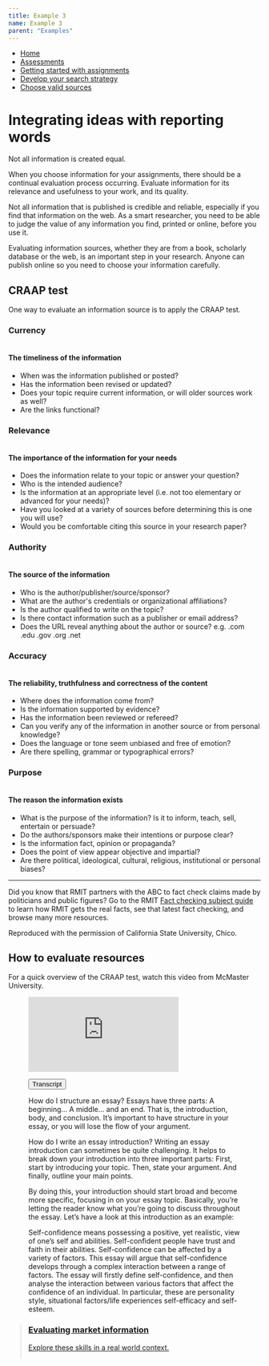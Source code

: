 ```yaml
---
title: Example 3
name: Example 3
parent: "Examples"
---
```

<ul class="breadcrumbs">
	<li><a href="/dewey-design/" tabindex="-1">Home</a></li>
	<li><a href="" tabindex="-1">Assessments</a></li>
	<li><a href="" tabindex="-1">Getting started with assignments</a></li>
	<li><a href="" tabindex="-1">Develop your search strategy</a></li>
	<li><a href="" tabindex="-1">Choose valid sources</a></li>
</ul>
<a id="main-content"></a>
<h1 class="margin-top-zero">Integrating ideas with reporting words</h1>
<p class="lead">Not all information is created equal.</p>
<p>When you choose information for your assignments, there should be a continual evaluation process occurring. Evaluate information for its relevance and usefulness to your work, and its quality.</p>
<p>Not all information that is published is credible and reliable, especially if you find that information on the web. As a smart researcher, you need to be able to judge the value of any information you find, printed or online, before you use it.</p>
<p>Evaluating information sources, whether they are from a book, scholarly database or the web, is an important step in your research. Anyone can publish online so you need to choose your information carefully.</p>
<h2>CRAAP test</h2>
<p>One way to evaluate an information source is to apply the CRAAP test.</p>
<h3>Currency</h3>
<figure class="float-right hide-sm image-sm">
    <img alt="" src="https://learninglab.rmit.edu.au/sites/default/files/01_craap_currency.png" />
</figure>
<h4 class="margin-top-sm">The timeliness of the information</h4>
<ul>
	<li>When was the information published or posted?</li>
	<li>Has the information been revised or updated?</li>
	<li>Does your topic require current information, or will older sources work as well?</li>
	<li>Are the links functional?</li>
</ul>
<h3>Relevance</h3>
<figure class="float-right hide-sm image-sm">
    <img alt="" src="https://learninglab.rmit.edu.au/sites/default/files/02_craap_relevance.png" />
</figure>
<h4 class="margin-top-sm">The importance of the information for your needs</h4>
<ul>
	<li>Does the information relate to your topic or answer your question?</li>
	<li>Who is the intended audience?</li>
	<li>Is the information at an appropriate level (i.e. not too elementary or advanced for your needs)?</li>
	<li>Have you looked at a variety of sources before determining this is one you will use?</li>
	<li>Would you be comfortable citing this source in your research paper?</li>
</ul>
<h3>Authority</h3>
<figure class="float-right hide-sm image-sm">
    <img alt="" src="https://learninglab.rmit.edu.au/sites/default/files/03_craap_authority.png" />
</figure>
<h4 class="margin-top-sm">The source of the information</h4>
<ul>
	<li>Who is the author/publisher/source/sponsor?</li>
	<li>What are the author's credentials or organizational affiliations?</li>
	<li>Is the author qualified to write on the topic?</li>
	<li>Is there contact information such as a publisher or email address?</li>
	<li>Does the URL reveal anything about the author or source? e.g. .com .edu .gov .org .net</li>
</ul>
<h3>Accuracy</h3>
<figure class="float-right hide-sm image-sm">
    <img alt="" src="https://learninglab.rmit.edu.au/sites/default/files/04_craap_accuracy.png">
</figure>
<h4 class="margin-top-sm">The reliability, truthfulness and correctness of the content</h4>
<ul>
	<li>Where does the information come from?</li>
	<li>Is the information supported by evidence?</li>
	<li>Has the information been reviewed or refereed?</li>
	<li>Can you verify any of the information in another source or from personal knowledge?</li>
	<li>Does the language or tone seem unbiased and free of emotion?</li>
	<li>Are there spelling, grammar or typographical errors?</li>
</ul>
<h3>Purpose</h3>
<figure class="float-right hide-sm image-sm">
    <img alt="" src="https://learninglab.rmit.edu.au/sites/default/files/05_craap_purpose.png">
</figure>
<h4 class="margin-top-sm">The reason the information exists</h4>
<ul>
	<li>What is the purpose of the information? Is it to inform, teach, sell, entertain or persuade?</li>
	<li>Do the authors/sponsors make their intentions or purpose clear?</li>
	<li>Is the information fact, opinion or propaganda?</li>
	<li>Does the point of view appear objective and impartial?</li>
	<li>Are there political, ideological, cultural, religious, institutional or personal biases?</li>
</ul>
<hr />
<p>Did you know that RMIT partners with the ABC to fact check claims made by politicians and public figures? Go to the RMIT <a href="https://rmit.libguides.com/factchecking" target="_blank">Fact checking subject guide</a> to learn how RMIT gets the real facts, see that latest fact checking, and browse many more resources.</p>
<p>Reproduced with the permission of California State University, Chico.</p>
<h2>How to evaluate resources</h2>
<p>For a quick overview of the CRAAP test, watch this video from McMaster University.</p>
<figure class="video">
    <div class="responsive-video"><iframe src="https://www.youtube.com/embed/_M1-aMCJHFg" frameborder="0" allowfullscreen=""></iframe></div>
<!-- START accordion item -->
<div class="accordion-item transcript">
    <p class="accordion-header" id="Transcript-headingTwo">
      <button class="accordion-button collapsed" type="button" data-bs-toggle="collapse" data-bs-target="#Transcript-collapseTwo" aria-expanded="false" aria-controls="Transcript-collapseTwo">
        Transcript
      </button>
    </p>
    <div id="Transcript-collapseTwo" class="accordion-collapse collapse" aria-labelledby="Transcript-headingTwo">
      <div class="accordion-body">
<p>How do I structure an essay? Essays have three parts: A beginning... A middle... and an end. That is, the introduction, body, and conclusion. It’s important to have structure in your essay, or you will lose the flow of your argument.</p>
<p>How do I write an essay introduction? Writing an essay introduction can sometimes be quite challenging. It helps to break down your introduction into three important parts: First, start by introducing your topic. Then, state your argument. And finally, outline your main points.</p>
<p>By doing this, your introduction should start broad and become more specific, focusing in on your essay topic. Basically, you’re letting the reader know what you’re going to discuss throughout the essay. Let’s have a look at this introduction as an example:</p>
<p>Self-confidence means possessing a positive, yet realistic, view of one’s self and abilities. Self-confident people have trust and faith in their abilities. Self-confidence can be affected by a variety of factors. This essay will argue that self-confidence develops through a complex interaction between a range of factors. The essay will firstly define self-confidence, and then analyse the interaction between various factors that affect the confidence of an individual. In particular, these are personality style, situational factors/life experiences self-efficacy and self-esteem.</p>
        </div>
      </div>
</div>
<!-- END accordion item -->
</figure>
<!-- END video -->
<blockquote class="link">
	<a href="../../visual/links">
        <div class="content">
            <h3>Evaluating market information</h3>
            <p>Explore these skills in a real world context.</p>
        </div>
        <div class="icon-wrap"><img src="../../images/icon-llcc-large.svg" alt="" /></div>
    </a>
</blockquote>
<!-- END blockquote -->